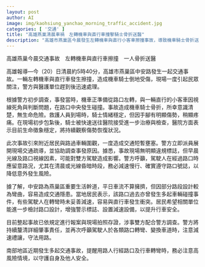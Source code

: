 ```yaml
---
layout: post
author: AI
image: img/kaohsiung_yanchao_morning_traffic_accident.jpg
categories: [ '交通' ]
title: "高雄燕巢清晨車禍　左轉機車與直行車撞擊騎士骨折送醫"
description: "高雄市燕巢區今晨發生左轉機車與直行小客車擦撞事故，導致機車騎士骨折送醫，現場一度交通壅塞，警方與醫護單位迅速處理。該路口曾多次發生車禍，居民呼籲強化交通安全措施，警方將持續調查肇因並提醒駕駛人針對視線不良、易肇事路段提高警覺。"
---
```

高雄燕巢今晨交通事故　左轉機車與直行車擦撞　一人骨折送醫

高雄報導—今（20）日清晨約5時40分，高雄市燕巢區中安路發生一起交通事故。一輛左轉機車與直行車發生擦撞，造成機車騎士倒地受傷，現場一度引起民眾關注，警方與醫護單位趕到後迅速處理。

根據警方初步調查，事發當時，機車正準備從路口左轉，與一輛直行的小客車因視線死角與判斷問題，在路口中央發生碰撞。事故造成機車騎士骨折，所幸意識清楚，無生命危險。救護人員到場時，騎士情緒穩定，但因手腳有明顯傷勢，稍顯疼痛。在現場初步包紮後，騎士被快速送往醫院接受進一步治療與檢查，醫院方面表示目前生命徵象穩定，將持續觀察傷勢恢復狀況。

此次事故引來附近居民與路過車輛圍觀，一度造成交通短暫壅塞。警方立即派員展開現場交通疏導，並協助調查事發原因。據悉，事故現場無明顯違規標誌，但早晨光線及路口視線因素，可能對雙方駕駛造成影響。警方呼籲，駕駛人在經過路口時應留意路況，尤其在清晨或光線昏暗時段，務必減速慢行、確實遵守路口號誌，以降低意外發生風險。

據了解，中安路為燕巢區重要生活幹道，平日車流不算擁擠，但因部分路段設計較為彎曲，容易造成交通隱患。當地居民表示，該路口過去亦曾發生多起車輛碰撞事件，有些駕駛人在轉彎時未妥善減速，容易與直行車發生衝突。居民希望相關單位能進一步檢討路口設計，增強警示標誌、設置減速設備，以提升行車安全。

目前整起事故已依規定進行報案與現場拍照存證，涉事雙方配合警方調查。警方將持續釐清詳細肇事責任，並再次呼籲駕駛人於各類路口轉彎、變換車道時，注意減速禮讓，守法用路。

南部地區近期發生多起交通事故，提醒用路人行經路口及行車轉彎時，務必注意高風險情境，以守護自身及他人安全。